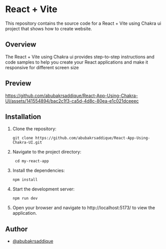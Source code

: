 # React + Vite

This repository contains the source code for a React + Vite using Chakra ui project that shows how to create website.
## Overview

The React + Vite using Chakra ui provides step-to-step instructions and code samples to help you create your React applications and make it responsive for different screen size

## Preview

https://github.com/abubakrsaddique/React-App-Using-Chakra-UI/assets/141554894/bac2c1f3-ca5d-4d8c-80ea-e1c021dceeec

## Installation

1. Clone the repository:

   ```shell
   git clone https://github.com/abubakrsaddique/React-App-Using-Chakra-UI.git

2. Navigate to the project directory:

   ```shell
    cd my-react-app

3. Install the dependencies:

   ```shell
   npm install

4. Start the development server:
 
   ```shell
   npm run dev
   
6. Open your browser and navigate to  http://localhost:5173/ to view the application.


## Author

* [@abubakrsaddique](https://github.com/abubakrsaddique)
